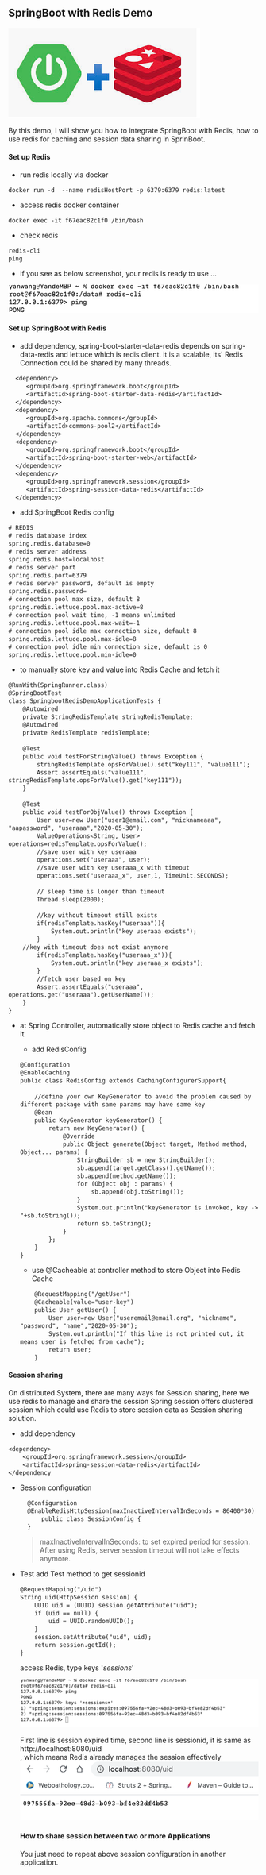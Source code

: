 ## SpringBoot with Redis Demo

![image-20200626081529389](./readme.assets/image-20200626081529389.png)

By this demo, I will show you how to integrate SpringBoot with Redis, how to use redis for caching and session data sharing in SprinBoot.


#### Set up Redis 
- run redis locally via docker 
```
docker run -d  --name redisHostPort -p 6379:6379 redis:latest
```

- access redis docker container

```
docker exec -it f67eac82c1f0 /bin/bash
```

- check redis 
```
redis-cli 
ping
```

- if you see as below screenshot, your redis is ready to use ...

 ![image](readme.assets/1.png)

#### Set up SpringBoot with Redis 
- add dependency, spring-boot-starter-data-redis depends on spring-data-redis and lettuce which is redis client.
it is a scalable, its' Redis Connection could be shared by many threads.

```
  <dependency>
	 <groupId>org.springframework.boot</groupId>
	 <artifactId>spring-boot-starter-data-redis</artifactId>
  </dependency>
  <dependency>
	 <groupId>org.apache.commons</groupId>
	 <artifactId>commons-pool2</artifactId>
  </dependency>
  <dependency>
	 <groupId>org.springframework.boot</groupId>
	 <artifactId>spring-boot-starter-web</artifactId>
  </dependency>
  <dependency>
	 <groupId>org.springframework.session</groupId>
	 <artifactId>spring-session-data-redis</artifactId>
  </dependency>
```

- add SpringBoot Redis config
```
# REDIS
# redis database index
spring.redis.database=0  
# redis server address
spring.redis.host=localhost
# redis server port
spring.redis.port=6379  
# redis server password, default is empty
spring.redis.password=
# connection pool max size, default 8
spring.redis.lettuce.pool.max-active=8
# connection pool wait time, -1 means unlimited
spring.redis.lettuce.pool.max-wait=-1
# connection pool idle max connection size, default 8
spring.redis.lettuce.pool.max-idle=8
# connection pool idle min connection size, default is 0
spring.redis.lettuce.pool.min-idle=0

```



- to manually store key and value into Redis Cache and fetch it 

```
@RunWith(SpringRunner.class)
@SpringBootTest
class SpringbootRedisDemoApplicationTests {
	@Autowired
	private StringRedisTemplate stringRedisTemplate;
	@Autowired
	private RedisTemplate redisTemplate;

	@Test
	public void testForStringValue() throws Exception {
		stringRedisTemplate.opsForValue().set("key111", "value111");
		Assert.assertEquals("value111", stringRedisTemplate.opsForValue().get("key111"));
	}

	@Test
	public void testForObjValue() throws Exception {
		User user=new User("user1@email.com", "nicknameaaa", "aapassword", "useraaa","2020-05-30");
		ValueOperations<String, User> operations=redisTemplate.opsForValue();
		//save user with key useraaa
		operations.set("useraaa", user);
		//save user with key useraaa_x with timeout
		operations.set("useraaa_x", user,1, TimeUnit.SECONDS);

		// sleep time is longer than timeout
		Thread.sleep(2000);

		//key without timeout still exists
		if(redisTemplate.hasKey("useraaa")){
			System.out.println("key useraaa exists");
		}
    //key with timeout does not exist anymore
		if(redisTemplate.hasKey("useraaa_x")){
			System.out.println("key useraaa_x exists");
		}
		//fetch user based on key
		Assert.assertEquals("useraaa", operations.get("useraaa").getUserName());
	}
}

```

- at Spring Controller, automatically store object to Redis cache and fetch it 

  - add RedisConfig 
  ```
  @Configuration
  @EnableCaching
  public class RedisConfig extends CachingConfigurerSupport{
  
      //define your own KeyGenerator to avoid the problem caused by different package with same params may have same key
      @Bean
      public KeyGenerator keyGenerator() {
          return new KeyGenerator() {
              @Override
              public Object generate(Object target, Method method, Object... params) {
                  StringBuilder sb = new StringBuilder();
                  sb.append(target.getClass().getName());
                  sb.append(method.getName());
                  for (Object obj : params) {
                      sb.append(obj.toString());
                  }
                  System.out.println("keyGenerator is invoked, key ->  "+sb.toString());
                  return sb.toString();
              }
          };
      }
  }
  ```
  
  - use @Cacheable at controller method to store Object into Redis Cache
  ```
      @RequestMapping("/getUser")
      @Cacheable(value="user-key")
      public User getUser() {
          User user=new User("useremail@email.org", "nickname", "password", "name","2020-05-30");
          System.out.println("If this line is not printed out, it means user is fetched from cache");
          return user;
      }
  ```
  
####  Session sharing
On distributed System, there are many ways for Session sharing, here we use redis to manage and share the session
Spring session offers clustered session which could use Redis to store session data as Session sharing solution.

- add dependency 
```
<dependency>
    <groupId>org.springframework.session</groupId>
    <artifactId>spring-session-data-redis</artifactId>
</dependency
```

- Session configuration
      
  ```
    @Configuration
    @EnableRedisHttpSession(maxInactiveIntervalInSeconds = 86400*30)
        public class SessionConfig {
    }
  ```
  
  > maxInactiveIntervalInSeconds: to set expired period for session. After using Redis,
   server.session.timeout will not take effects anymore. 
  
- Test 
  add Test method to get sessionid 
  
  ```
  @RequestMapping("/uid")
  String uid(HttpSession session) {
      UUID uid = (UUID) session.getAttribute("uid");
      if (uid == null) {
          uid = UUID.randomUUID();
      }
      session.setAttribute("uid", uid);
      return session.getId();
  }
  ```
  
  access Redis, type keys '*sessions*'      
                                                                                                                                                              
  ![image](readme.assets/2.png)      
  
  First line is session expired time, second line is sessionid, it is same as http://localhost:8080/uid      
  , which means Redis already manages the session effectively 
  ![image](readme.assets/3.png)   
  
  #### How to share session between two or more Applications    
  You just need to repeat above session configuration in another application.
  
  
  ​                                                                                                                                                                                 

